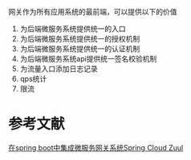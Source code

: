 
网关作为所有应用系统的最前端，可以提供以下的价值

1. 为后端微服务系统提供统一的入口
2. 为后端微服务系统提供统一的授权机制
3. 为后端微服务系统提供统一的认证机制
4. 为后端微服务系统api提供统一签名校验机制
5. 为流量入口添加日志记录
6. qps统计
7. 限流


# 参考文献
[在spring boot中集成微服务网关系统Spring Cloud Zuul](https://juejin.im/post/5cd231f0f265da03775c67d8)
